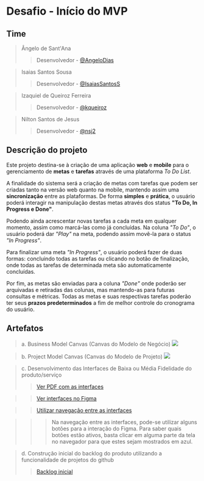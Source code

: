 # Desafio - Início do MVP

## Time
> Ângelo de Sant'Ana
>> Desenvolvedor - [@AngeloDias](https://github.com/AngeloDias)

> Isaias Santos Sousa
>> Desenvolvedor - [@IsaiasSantosS](https://github.com/IsaiasSantosS)

> Izaquiel de Queiroz Ferreira
>> Desenvolvedor - [@kqueiroz](https://github.com/kqueiroz)

> Nilton Santos de Jesus
>> Desenvolvedor - [@nsj2](https://github.com/nsj2)

## Descrição do projeto

Este projeto destina-se à criação de uma aplicação **web** e **mobile** para o gerenciamento de **metas** e **tarefas** através de uma plataforma _To Do List_. 

A finalidade do sistema será a criação de metas com tarefas que podem ser criadas tanto na versão web quanto na mobile, mantendo assim uma **sincronização** entre as plataformas. De forma **simples** e **prática**, o usuário poderá interagir na manipulação destas metas através dos status **"To Do, In Progress e Done"**. 

Podendo ainda acrescentar novas tarefas a cada meta em qualquer momento, assim como marcá-las como já concluídas. Na coluna _"To Do"_, o usuário poderá dar _"Play"_ na meta, podendo assim movê-la para o status _"In Progress"_. 

Para finalizar uma meta _"In Progress"_, o usuário poderá fazer de duas formas: concluindo todas as tarefas ou clicando no botão de finalização, onde todas as tarefas de determinada meta são automaticamente concluídas. 

Por fim, as metas são enviadas para a coluna _"Done"_ onde poderão ser arquivadas e retiradas das colunas, mas mantendo-as para futuras consultas e métricas. Todas as metas e suas respectivas tarefas poderão ter seus **prazos predeterminados** a fim de melhor controle do cronograma do usuário.

## Artefatos
> a. Business Model Canvas (Canvas do Modelo de Negócio)
![](https://github.com/kqueiroz/toDoList/blob/main/BMC/a.%20Business%20Model%20Canvas%20(Canvas%20do%20Modelo%20de%20Neg%C3%B3cio).png)

> b. Project Model Canvas (Canvas do Modelo de Projeto)
![](https://github.com/kqueiroz/toDoList/blob/main/PMC/b.%20Project%20Model%20Canvas%20(Canvas%20do%20Modelo%20de%20Projeto).png)

> c. Desenvolvimento das Interfaces de Baixa ou Média Fidelidade do produto/serviço
>> [Ver PDF com as interfaces](https://github.com/kqueiroz/toDoList/blob/main/Interfaces/Interfaces.pdf)

>> [Ver interfaces no Figma](https://www.figma.com/file/ycGy1Yp62ObkYlxlZ9msXL/Interfaces?node-id=0%3A1)

>> [Utilizar navegação entre as interfaces](https://www.figma.com/proto/ycGy1Yp62ObkYlxlZ9msXL/Interfaces?node-id=47%3A144&scaling=min-zoom)

>>> Na navegação entre as interfaces, pode-se utilizar alguns botões para a interação do Figma. Para saber quais botões estão ativos, basta clicar em alguma parte da tela no navegador para que estes sejam mostrados em azul.

> d. Construção inicial do backlog do produto utilizando a funcionalidade de projetos do github
>> [Backlog inicial](https://github.com/kqueiroz/toDoList/projects/1)



